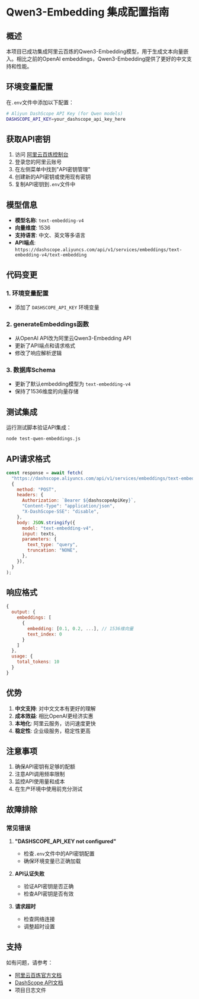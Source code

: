 # Qwen3-Embedding 集成配置指南

## 概述

本项目已成功集成阿里云百炼的Qwen3-Embedding模型，用于生成文本向量嵌入。相比之前的OpenAI embeddings，Qwen3-Embedding提供了更好的中文支持和性能。

## 环境变量配置

在`.env`文件中添加以下配置：

```bash
# Aliyun DashScope API Key (for Qwen models)
DASHSCOPE_API_KEY=your_dashscope_api_key_here
```

## 获取API密钥

1. 访问 [阿里云百炼控制台](https://bailian.console.aliyun.com/)
2. 登录您的阿里云账号
3. 在左侧菜单中找到"API密钥管理"
4. 创建新的API密钥或使用现有密钥
5. 复制API密钥到`.env`文件中

## 模型信息

- **模型名称**: `text-embedding-v4`
- **向量维度**: 1536
- **支持语言**: 中文、英文等多语言
- **API端点**: `https://dashscope.aliyuncs.com/api/v1/services/embeddings/text-embedding-v4/text-embedding`

## 代码变更

### 1. 环境变量配置

- 添加了 `DASHSCOPE_API_KEY` 环境变量

### 2. generateEmbeddings函数

- 从OpenAI API改为阿里云Qwen3-Embedding API
- 更新了API端点和请求格式
- 修改了响应解析逻辑

### 3. 数据库Schema

- 更新了默认embedding模型为 `text-embedding-v4`
- 保持了1536维度的向量存储

## 测试集成

运行测试脚本验证API集成：

```bash
node test-qwen-embeddings.js
```

## API请求格式

```javascript
const response = await fetch(
  "https://dashscope.aliyuncs.com/api/v1/services/embeddings/text-embedding-v4/text-embedding",
  {
    method: "POST",
    headers: {
      Authorization: `Bearer ${dashscopeApiKey}`,
      "Content-Type": "application/json",
      "X-DashScope-SSE": "disable",
    },
    body: JSON.stringify({
      model: "text-embedding-v4",
      input: texts,
      parameters: {
        text_type: "query",
        truncation: "NONE",
      },
    }),
  }
);
```

## 响应格式

```javascript
{
  output: {
    embeddings: [
      {
        embedding: [0.1, 0.2, ...], // 1536维向量
        text_index: 0
      }
    ]
  },
  usage: {
    total_tokens: 10
  }
}
```

## 优势

1. **中文支持**: 对中文文本有更好的理解
2. **成本效益**: 相比OpenAI更经济实惠
3. **本地化**: 阿里云服务，访问速度更快
4. **稳定性**: 企业级服务，稳定性更高

## 注意事项

1. 确保API密钥有足够的配额
2. 注意API调用频率限制
3. 监控API使用量和成本
4. 在生产环境中使用前充分测试

## 故障排除

### 常见错误

1. **"DASHSCOPE_API_KEY not configured"**

   - 检查`.env`文件中的API密钥配置
   - 确保环境变量已正确加载

2. **API认证失败**

   - 验证API密钥是否正确
   - 检查API密钥是否有效

3. **请求超时**
   - 检查网络连接
   - 调整超时设置

## 支持

如有问题，请参考：

- [阿里云百炼官方文档](https://bailian.console.aliyun.com/)
- [DashScope API文档](https://help.aliyun.com/zh/dashscope/)
- 项目日志文件
